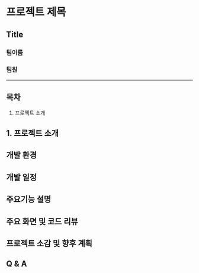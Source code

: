 프로젝트 제목
============
## Title
### 팀이름
### 팀원
***


## 목차
1. 프로젝트 소개
## 1. 프로젝트 소개
## 개발 환경
## 개발 일정
## 주요기능 설명
## 주요 화면 및 코드 리뷰
## 프로젝트 소감 및 향후 계획
## Q & A






